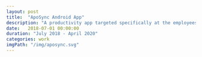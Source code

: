 ```yaml
---
layout: post
title:  "ApoSync Android App"
description: "A productivity app targeted specifically at the employees of german pharmacies."
date:   2018-07-01 00:00:00
duration: "July 2018 - April 2020"
categories: work
imgPath: "/img/aposync.svg"
---
```


